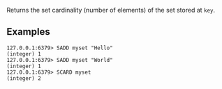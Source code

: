 Returns the set cardinality (number of elements) of the set stored at `key`.

## Examples

```valkey-cli
127.0.0.1:6379> SADD myset "Hello"
(integer) 1
127.0.0.1:6379> SADD myset "World"
(integer) 1
127.0.0.1:6379> SCARD myset
(integer) 2
```
